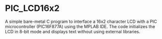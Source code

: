 # PIC_LCD16x2
A simple bare-metal C program to interface a 16x2 character LCD with a PIC microcontroller (PIC16F877A) using the MPLAB IDE. The code initializes the LCD in 8-bit mode and displays text without using external libraries.
